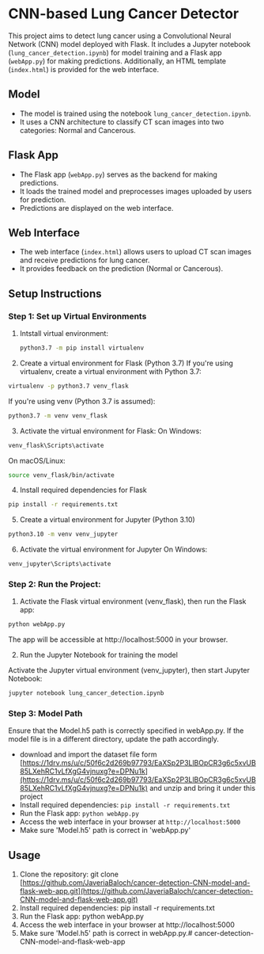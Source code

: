 
# CNN-based Lung Cancer Detector

This project aims to detect lung cancer using a Convolutional Neural Network (CNN) model deployed with Flask. It includes a Jupyter notebook (`lung_cancer_detection.ipynb`) for model training and a Flask app (`webApp.py`) for making predictions. Additionally, an HTML template (`index.html`) is provided for the web interface.

## Model
- The model is trained using the notebook `lung_cancer_detection.ipynb`.
- It uses a CNN architecture to classify CT scan images into two categories: Normal and Cancerous.

## Flask App
- The Flask app (`webApp.py`) serves as the backend for making predictions.
- It loads the trained model and preprocesses images uploaded by users for prediction.
- Predictions are displayed on the web interface.

## Web Interface
- The web interface (`index.html`) allows users to upload CT scan images and receive predictions for lung cancer.
- It provides feedback on the prediction (Normal or Cancerous).

## Setup Instructions

### Step 1: Set up Virtual Environments
1. Intstall virtual environment:
   ```bash
   python3.7 -m pip install virtualenv
   ```

2. Create a virtual environment for Flask (Python 3.7)
If you're using virtualenv, create a virtual environment with Python 3.7:
```bash 
virtualenv -p python3.7 venv_flask
```

If you're using venv (Python 3.7 is assumed):
```bash
python3.7 -m venv venv_flask
```
3. Activate the virtual environment for Flask:
On Windows:
```bash
venv_flask\Scripts\activate
```
On macOS/Linux:
```bash
source venv_flask/bin/activate
```
4. Install required dependencies for Flask
```bash
pip install -r requirements.txt
```
5. Create a virtual environment for Jupyter (Python 3.10)
```bash
python3.10 -m venv venv_jupyter
```
6. Activate the virtual environment for Jupyter
On Windows:
```bash 
venv_jupyter\Scripts\activate
```


###  Step 2: Run the Project:
1. Activate the Flask virtual environment (venv_flask), then run the Flask app:
```bash
python webApp.py
```
The app will be accessible at http://localhost:5000 in your browser.

2. Run the Jupyter Notebook for training the model

Activate the Jupyter virtual environment (venv_jupyter), then start Jupyter Notebook:
```bash 
jupyter notebook lung_cancer_detection.ipynb
```

### Step 3: Model Path
Ensure that the Model.h5 path is correctly specified in webApp.py. If the model file is in a different directory, update the path accordingly.
- download and import the dataset file form [https://1drv.ms/u/c/50f6c2d269b97793/EaXSp2P3LlBOpCR3g6c5xvUB85LXehRC1vLfXgG4vjnuxg?e=DPNu1k](https://1drv.ms/u/c/50f6c2d269b97793/EaXSp2P3LlBOpCR3g6c5xvUB85LXehRC1vLfXgG4vjnuxg?e=DPNu1k) and unzip and bring it under this project
- Install required dependencies: `pip install -r requirements.txt`
- Run the Flask app: `python webApp.py`
- Access the web interface in your browser at `http://localhost:5000`
- Make sure 'Model.h5' path is correct in 'webApp.py'

## Usage
1. Clone the repository: git clone [https://github.com/JaveriaBaloch/cancer-detection-CNN-model-and-flask-web-app.git](https://github.com/JaveriaBaloch/cancer-detection-CNN-model-and-flask-web-app.git)
2. Install required dependencies: pip install -r requirements.txt
3. Run the Flask app: python webApp.py
4. Access the web interface in your browser at http://localhost:5000
5. Make sure 'Model.h5' path is correct in webApp.py.# cancer-detection-CNN-model-and-flask-web-app
